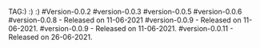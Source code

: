 TAG:) :) :)
#Version-0.0.2
#version-0.0.3
#version-0.0.5
#version-0.0.6
#version-0.0.8 - Released on 11-06-2021
#version-0.0.9 - Released on 11-06-2021.
#version-0.0.9 - Released on 11-06-2021.
#version-0.0.11 - Released on 26-06-2021.
